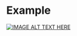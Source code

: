 # Example

[![IMAGE ALT TEXT HERE](http://img.youtube.com/vi/8kpHK4YIwY4/0.jpg)](http://www.youtube.com/watch?v=8kpHK4YIwY4)
